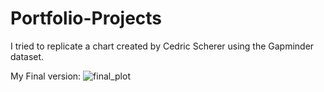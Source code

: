 # Portfolio-Projects

I tried to replicate a chart created by Cedric Scherer using the Gapminder dataset.

My Final version:
![final_plot](https://github.com/sejaldavla/Portfolio-Projects/assets/77356703/bbc214bd-be39-4e03-b808-234f7199bdfe)
